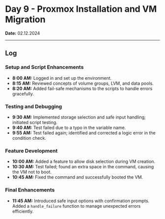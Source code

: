# **Day 9 - Proxmox Installation and VM Migration**  

**Date:** 02.12.2024  

---  

## **Log**  

### **Setup and Script Enhancements**  
- **8:00 AM:** Logged in and set up the environment.  
- **8:15 AM:** Reviewed concepts of volume groups, LVM, and data pools.  
- **8:20 AM:** Added fail-safe mechanisms to the scripts to handle errors gracefully.  

### **Testing and Debugging**  
- **9:30 AM:** Implemented storage selection and safe input handling; initiated script testing.  
- **9:40 AM:** Test failed due to a typo in the variable name.  
- **9:55 AM:** Test failed again; identified and corrected a logic error in the condition check.  

### **Feature Development**  
- **10:00 AM:** Added a feature to allow disk selection during VM creation.  
- **10:30 AM:** Test failed; found an extra space in the command, causing the VM not to boot.  
- **10:45 AM:** Fixed the command and successfully booted the VM.  

### **Final Enhancements**  
- **11:45 AM:** Introduced safe input options with confirmation prompts. Added a `handle_failure` function to manage unexpected errors efficiently.  